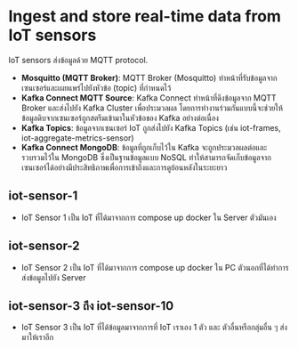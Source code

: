 # Ingest and store real-time data from IoT sensors


IoT sensors ส่งข้อมูลด้วย MQTT protocol. 
- **Mosquitto (MQTT Broker)**: MQTT Broker (Mosquitto) ทำหน้าที่รับข้อมูลจากเซนเซอร์และเผยแพร่ไปยังหัวข้อ (topic) ที่กำหนดไว้
- **Kafka Connect MQTT Source**: Kafka Connect ทำหน้าที่ดึงข้อมูลจาก MQTT Broker และส่งไปยัง Kafka Cluster เพื่อประมวลผล โดยการทำงานร่วมกันแบบนี้จะช่วยให้ข้อมูลดิบจากเซนเซอร์ถูกสตรีมเข้ามาในหัวข้อของ Kafka อย่างต่อเนื่อง
- **Kafka Topics**: ข้อมูลจากเซนเซอร์ IoT ถูกส่งไปยัง Kafka Topics (เช่น iot-frames, iot-aggregate-metrics-sensor)
- **Kafka Connect MongoDB**: ข้อมูลที่ถูกเก็บไว้ใน Kafka จะถูกประมวลผลต่อและรวบรวมไว้ใน MongoDB ซึ่งเป็นฐานข้อมูลแบบ NoSQL ทำให้สามารถจัดเก็บข้อมูลจากเซนเซอร์ได้อย่างมีประสิทธิภาพเพื่อการเข้าถึงและการดูย้อนหลังในระยะยาว




## iot-sensor-1

- IoT Sensor 1 เป็น IoT ที่ได้มาจากการ compose up docker ใน Server ตัวมันเอง

## iot-sensor-2

- IoT Sensor 2 เป็น IoT ที่ได้มาจากการ compose up docker ใน PC ตัวนอกที่ได้ทำการส่งข้อมูลไปยัง Server

## iot-sensor-3 ถึง iot-sensor-10

- IoT Sensor 3 เป็น IoT ที่ได้ข้อมูลมาจากการที่ IoT เราเอง 1 ตัว และ ตัวอื่นหรือกลุ่มอื่น ๆ ส่งมาให้เราอีก

